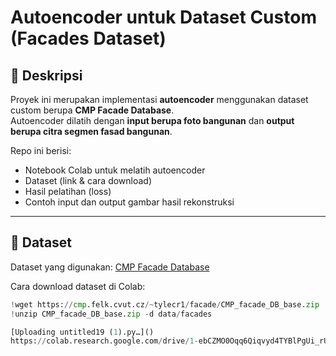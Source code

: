 # Autoencoder untuk Dataset Custom (Facades Dataset)

## 📌 Deskripsi
Proyek ini merupakan implementasi **autoencoder** menggunakan dataset custom berupa **CMP Facade Database**.  
Autoencoder dilatih dengan **input berupa foto bangunan** dan **output berupa citra segmen fasad bangunan**.

Repo ini berisi:
- Notebook Colab untuk melatih autoencoder
- Dataset (link & cara download)
- Hasil pelatihan (loss)
- Contoh input dan output gambar hasil rekonstruksi

---

## 📂 Dataset
Dataset yang digunakan: [CMP Facade Database](https://cmp.felk.cvut.cz/~tylecr1/facade/)

Cara download dataset di Colab:
```python
!wget https://cmp.felk.cvut.cz/~tylecr1/facade/CMP_facade_DB_base.zip
!unzip CMP_facade_DB_base.zip -d data/facades

[Uploading untitled19 (1).py…]()
https://colab.research.google.com/drive/1-ebCZMO0Oqq6Qiqvyd4TYBlPgUi_rUMu?usp=sharing
